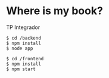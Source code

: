 # Where is my book?
TP Integrador

```
$ cd /backend
$ npm install
$ node app
```

```
$ cd /frontend
$ npm install
$ npm start
```